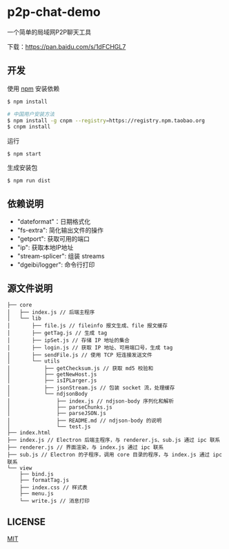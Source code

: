 # p2p-chat-demo

一个简单的局域网P2P聊天工具

下载：https://pan.baidu.com/s/1dFCHGL7

## 开发

使用 [npm](https://nodejs.org/en/download/current/) 安装依赖

``` sh
$ npm install

# 中国用户安装方法
$ npm install -g cnpm --registry=https://registry.npm.taobao.org
$ cnpm install
```

运行

```
$ npm start
```

生成安装包

```
$ npm run dist
```

## 依赖说明

- "dateformat"：日期格式化
- "fs-extra": 简化输出文件的操作
- "getport": 获取可用的端口
- "ip": 获取本地IP地址
- "stream-splicer": 组装 streams
- "dgeibi/logger": 命令行打印

## 源文件说明

```
├── core
│   ├── index.js // 后端主程序
│   └── lib
│       ├── file.js // fileinfo 报文生成、file 报文缓存
│       ├── getTag.js // 生成 tag
│       ├── ipSet.js // 存储 IP 地址的集合
│       ├── login.js // 获取 IP 地址、可用端口号，生成 tag
│       ├── sendFile.js // 使用 TCP 短连接发送文件
│       └── utils
│           ├── getChecksum.js // 获取 md5 校验和
│           ├── getNewHost.js
│           ├── isIPLarger.js
│           ├── jsonStream.js // 包装 socket 流，处理缓存
│           └── ndjsonBody
│               ├── index.js // ndjson-body 序列化和解析
│               ├── parseChunks.js
│               ├── parseJSON.js
│               ├── README.md // ndjson-body 的说明
│               └── test.js
├── index.html
├── index.js // Electron 后端主程序，与 renderer.js、sub.js 通过 ipc 联系
├── renderer.js // 界面渲染，与 index.js 通过 ipc 联系
├── sub.js // Electron 的子程序，调用 core 目录的程序，与 index.js 通过 ipc 联系
└── view
    ├── bind.js
    ├── formatTag.js
    ├── index.css // 样式表
    ├── menu.js
    └── write.js // 消息打印
```

## LICENSE

[MIT](LICENSE)
